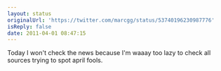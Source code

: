 ```yaml
---
layout: status
originalUrl: 'https://twitter.com/marcgg/status/53740196230987776'
isReply: false
date: 2011-04-01 08:47:15
---
```


Today I won't check the news because I'm waaay too lazy to check all sources trying to spot april fools.
